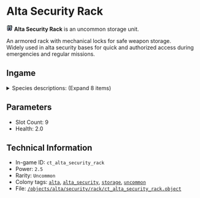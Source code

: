 # Alta Security Rack

<img src="https://raw.githubusercontent.com/Ceterai/Enternia/main/objects/alta/security/rack/icon.png" alt="Alta Security Rack icon" loading="lazy" height="16px" width="auto" /> **Alta Security Rack** is an uncommon storage unit.

An armored rack with mechanical locks for safe weapon storage.  
Widely used in alta security bases for quick and authorized access during emergencies and regular missions.

## Ingame

<details markdown="1"><summary>Species descriptions: (Expand 8 items)</summary>

- Alta: An energy tool holder, often used by vardas and other security altas.
- Apex: I wonder if there are any secrets inside...
- Avian: Could there be anything of value within?
- Floran: SSsssearch.
- Glitch: Excited. Any items of interest inside?
- Human: A lab locker.
- Hylotl: Perhaps something useful is inside.
- Novakid: A locker. What does it contain?

</details>

## Parameters

- Slot Count: 9  
- Health: 2.0

## Technical Information

- In-game ID: `ct_alta_security_rack`
- Power: `2.5`
- Rarity: `Uncommon`
- Colony tags: [`alta`](https://ceterai.github.io/MyEnternia/Wiki/Tags/Alta), [`alta_security`](https://ceterai.github.io/MyEnternia/Wiki/Tags/AltaSecurity), [`storage`](https://ceterai.github.io/MyEnternia/Wiki/Tags/Storage), [`uncommon`](https://ceterai.github.io/MyEnternia/Wiki/Tags/Uncommon)
- File: [`/objects/alta/security/rack/ct_alta_security_rack.object`](https://github.com/Ceterai/Enternia/blob/main/objects/alta/security/rack/ct_alta_security_rack.object)
